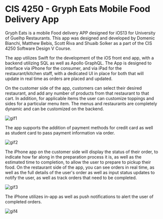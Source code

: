 # CIS 4250 - Gryph Eats Mobile Food Delivery App

Gryph Eats is a mobile Food delivery APP designed for iOS13 for University of Guelhp Restaurants. This app was designed and developed by Domenic Bianchi, Matthew Bebis, Scott Riva and Shuaib Solker as a part of the CIS 4250 Software Design V Course.

The app utilizes Swift for the development of the iOS front end app, with a backend utilizing SQL as well as Apollo GraphQL. The App is designed to interface via iPhone for the consumer, and via iPad for the restaurant/kitchen staff, with a dedicated UI in place for both that will update in real time as orders are placed and updated.

On the customer side of the app, customers can select their desired restaurant, and add any number of products from that restaurant to that cart. In addition, for applicable items the user can customize toppings and sides for a particular menu item. The menus and restaurants are completely dynamic and can be customized on the backend.

![gif1](https://github.com/scottariva/GryphEats/blob/master/Videos/PlaceOrder.gif)

The app supports the addition of payment methods for credit card as well as student card to pass payment information via order.

![gif2](https://github.com/scottariva/GryphEats/blob/master/Videos/AddCreditCard.gif)

The iPhone app on the customer side will display the status of their order, to indicate how far along in the preparation process it is, as well as the estimated time to completion, to allow the user to prepare to pickup their food. On the restaurant side of the app, you can see orders in real time, as well as the full details of the user's order as well as input status updates to notify the user, as well as track orders that need to be completed.

![gif3](https://github.com/scottariva/GryphEats/blob/master/Videos/OrderStatusUpdates.gif)

The iPhone utilizes in-app as well as push notifications to alert the user of completed orders.

![gif4](https://github.com/scottariva/GryphEats/blob/master/Videos/OrderStatusNotifications.gif)